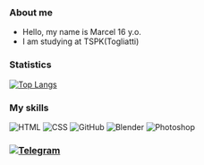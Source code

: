 ### About me
- Hello, my name is Marcel 16 y.o.
- I am studying at TSPK(Togliatti)
### Statistics
[![Top Langs](https://github-readme-stats.vercel.app/api/top-langs/?username=marcele&layout=compact)](https://github.com/anuraghazra/github-readme-stats)
### My skills
![HTML](https://img.shields.io/badge/-HTML-333?style=for-the-badge&logo=html5)
![CSS](https://img.shields.io/badge/-CSS-333?style=for-the-badge&logo=css3&logoColor=blue)
![GitHub](https://img.shields.io/badge/-GitHub-333?style=for-the-badge&logo=GitHub)
![Blender](https://img.shields.io/badge/-Blender-333?style=for-the-badge&logo=Blender)
![Photoshop](https://img.shields.io/badge/-Photoshop-333?style=for-the-badge&logo=Photoshop)
### [![Telegram](https://img.shields.io/badge/-Telegram-42AAFF?style=for-the-badge&logo=telegram&logoColor=black)](https://t.me/4rka)

